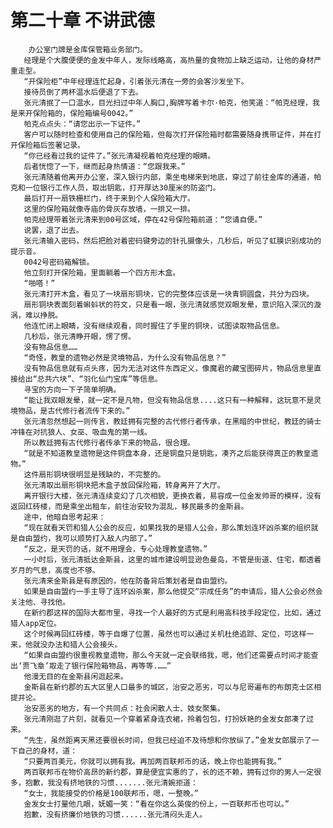 # 第二十章 不讲武德
        办公室门牌是金库保管箱业务部门。
       经理是个大腹便便的金发中年人，发际线略高，高热量的食物加上缺乏运动，让他的身材严重走型。
       “开保险柜”中年经理连忙起身，引着张元清在一旁的会客沙发坐下。
       接待员倒了两杯温水后便退了下去。
       张元清抿了一口温水，目光扫过中年人胸口,胸牌写着卡尔·帕克，他笑道：“帕克经理，我是来开保险箱的，保险箱编号0042。”
       帕克点点头：“请您出示一下证件。”
       客户可以随时检查和使用自己的保险箱，但每次打开保险箱时都需要随身携带证件，并在打开保险箱后签署记录。
       “你已经看过我的证件了。”张元清凝视着帕克经理的眼睛。
       后者恍惚了一下，继而起身热情道：“您跟我来。”
       张元清随着他离开办公室，深入银行内部，乘坐电梯来到地底，穿过了前往金库的通道，帕克和一位银行工作人员，取出钥匙，打开厚达30厘米的防盗门。
       最后打开一扇铁栅栏门，终于来到个人保险箱大厅。
       这里的保险箱就像寺庙的骨灰存放墙，一排又一排。
       帕克经理带着张元清来到00号区域，停在42号保险箱前道：“您请自便。”
       说罢，退了出去。
       张元清输入密码，然后把脸对着密码键旁边的针孔摄像头，几秒后，听见了虹膜识别成功的提示音。
       0042号密码箱解锁。
       他立刻打开保险箱，里面躺着一个四方形木盒。
       “啪嗒！”
       张元清打开木盒，看见了一块扇形铜块，它的完整体应该是一块青铜圆盘，共分为四块。
       扇形铜块表面刻着蝌蚪状的符文，只是看一眼，张元清就感觉双眼发晕，意识陷入深沉的漩涡，难以挣脱。
       他连忙闭上眼睛，没有继续观看，同时握住了手里的铜块，试图读取物品信息。
       几秒后，张元清睁开眼，愣了愣。
       没有物品信息……
       “奇怪，教皇的遗物必然是灵境物品，为什么没有物品信息？”
       没有物品信息就有点头疼，因为无法对这件东西定义，像魔君的藏宝图碎片，物品信息里直接给出“总共六块”、“羽化仙门宝库”等信息。
       寻宝的方向一下子简单明确。
       “能让我双眼发晕，就一定不是凡物，但没有物品信息....这只有一种解释，这玩意不是灵境物品，是古代修行者流传下来的。”
       张元清忽然想起一则传言，教廷拥有完整的古代修行者传承，在黑暗的中世纪，教廷的骑士冲锋在对抗狼人、女巫、吸血鬼的第一线。
       所以教廷拥有古代修行者传承下来的物品，很合理。
       “就是不知道教皇遗物是这件铜盘本身，还是铜盘只是钥匙，凑齐之后能获得真正的教皇遗物。”
       这件扇形铜块很明显是残缺的，不完整的。
       张元清取出扇形铜块把木盒子放回保险箱，转身离开了大厅。
       离开银行大楼，张元清连续变幻了几次相貌，更换衣着，易容成一位金发帅哥的模样，没有返回红砖楼，而是乘坐出租车，前往治安较为混乱，移民最多的金斯县。
       途中，他暗自思考起来：
       “现在就看天罚和猎人公会的反应，如果找我的是猎人公会，那么策划连环凶杀案的组织就是自由盟约，我可以顺势打入敌人内部了。”
       “反之，是天罚的话，就不用理会，专心处理教皇遗物。”
       一小时后，张元清抵达金斯县，这里的城市建设明显逊色曼岛，不管是街道、住宅，都透着岁月的气息，高度也不够。
       张元清来金斯县是有原因的，他在防备背后策划者是自由盟约。
       如果是自由盟约一手主导了连环凶杀案，那么他提交“宗成任务”的申请后，猎人公会必然会关注他、寻找他。
       在新约郡这样的国际大都市里，寻找一个人最好的方式是利用高科技手段定位，比如，通过猎人app定位。
       这个时候再回红砖楼，等于自爆了位置，虽然也可以通过关机杜绝追踪、定位，可这样一来，他就没办法和猎人公会接头。
       “如果自由盟约很重视教皇遗物，那么今天就一定会联络我，嗯，他们还需要点时间才能查出‘贾飞章’取走了银行保险箱物品，再等等.……”
       他漫无目的在金斯县闲逛起来。
       金斯县在新约郡的五大区里人口最多的城区，治安之恶劣，可以与尼哥遍布的布朗克士区相提并论。
       治安恶劣的地方，有一个共同点：社会闲散人士、妓女聚集。
       张元清刚逛了片刻，就看见一个穿着紧身连衣裙，拎着包包，打扮妖艳的金发女郎凑了过来。
       “先生，虽然距离天黑还要很长时间，但我已经迫不及待想和你放纵了。”金发女郎展示了一下自己的身材，道：
       “只要两百美元，你就可以拥有我。再加两百联邦币的话，晚上你也能拥有我。”
       两百联邦币在物价高昂的新约郡，算是便宜实惠的了，长的还不赖，拥有过你的男人一定很多，抱歉，我没有挤地铁的习惯.......张元清婉拒道：
       “女士，我能接受的价格是100联邦币，嗯，一整晚。”
       金发女士打量他几眼，妩媚一笑：“看在你这么英俊的份上，一百联邦币也可以。”
       抱歉，没有挤廉价地铁的习惯......张元清闷头走人。
